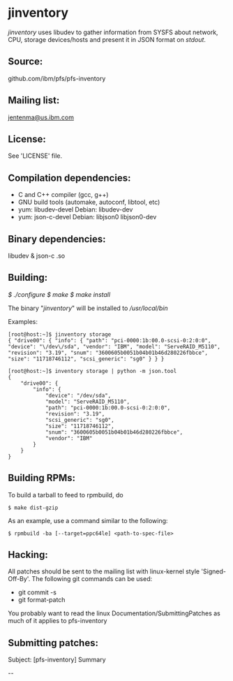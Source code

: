
# jinventory

*jinventory* uses libudev to gather information from SYSFS about network, CPU, storage devices/hosts 
and present it in JSON format on *stdout*.

Source:
-------
github.com/ibm/pfs/pfs-inventory

Mailing list:
-------------
jentenma@us.ibm.com

License:
--------
See 'LICENSE' file.

Compilation dependencies:
-------------------------
- C and C++ compiler (gcc, g++)
- GNU build tools (automake, autoconf, libtool, etc)
- yum: libudev-devel  Debian: libudev-dev
- yum: json-c-devel    Debian: libjson0 libjson0-dev

Binary dependencies:
-------------
  libudev & json-c .so 

Building:
---------
*$ ./configure
$ make
$ make install*

The binary "*jinventory*" will be installed to */usr/local/bin*

Examples:

    [root@host:~]$ jinventory storage
    { "drive00": { "info": { "path": "pci-0000:1b:00.0-scsi-0:2:0:0", "device": "\/dev\/sda", "vendor": "IBM", "model": "ServeRAID_M5110", "revision": "3.19", "snum": "3600605b0051b04b01b46d280226fbbce", "size": "11718746112", "scsi_generic": "sg0" } } }

    [root@host:~]$ inventory storage | python -m json.tool
    {
        "drive00": {
            "info": {
                "device": "/dev/sda",
                "model": "ServeRAID_M5110",
                "path": "pci-0000:1b:00.0-scsi-0:2:0:0",
                "revision": "3.19",
                "scsi_generic": "sg0",
                "size": "11718746112",
                "snum": "3600605b0051b04b01b46d280226fbbce",
                "vendor": "IBM"
            }
        }
    }

Building RPMs:
--------------
To build a tarball to feed to rpmbuild, do

    $ make dist-gzip

As an example, use a command similar to the following:

    $ rpmbuild -ba [--target=ppc64le] <path-to-spec-file>

Hacking:
--------
All patches should be sent to the mailing list with linux-kernel style 'Signed-Off-By'. 
The following git commands can be used:
- git commit -s
- git format-patch

You probably want to read the linux Documentation/SubmittingPatches as
much of it applies to pfs-inventory

Submitting patches:
-----------------

  Subject: [pfs-inventory] Summary

--
